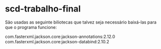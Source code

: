 # scd-trabalho-final

São usadas as seguinte biliotecas que talvez seja necessário baixá-las para que o programa funcione:

com.fasterxml.jackson.core:jackson-annotations:2.12.0  
com.fasterxml.jackson.core:jackson-databind:2.10.2
